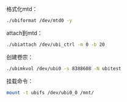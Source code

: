 
格式化mtd：

```bash
./ubiformat /dev/mtd0 -y
```

attach到mtd：

```bash
./ubiattach /dev/ubi_ctrl -m 0 -b 20
```

创建卷宗：

```bash
./ubimkvol /dev/ubi0 -s 8388608 -N ubitest
```

挂载命令：

```bash
mount -t ubifs /dev/ubi0_0 /mnt/
```


